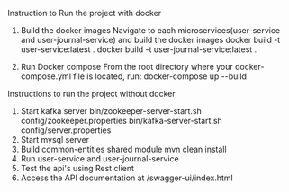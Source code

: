 Instruction to Run the project with docker
1. Build the docker images
   Navigate to each microservices(user-service and user-journal-service) and build the docker images
       docker build -t user-service:latest .
       docker build -t user-journal-service:latest .

2. Run Docker compose
   From the root directory where your docker-compose.yml file is located, run:
       docker-compose up --build


Instructions to run the project without docker
1. Start kafka server
    bin/zookeeper-server-start.sh config/zookeeper.properties
    bin/kafka-server-start.sh config/server.properties
2. Start mysql server
3. Build common-entities shared module
     mvn clean install
4. Run user-service and user-journal-service
5. Test the api's using Rest client
6. Access the API documentation at /swagger-ui/index.html
